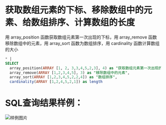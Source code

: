# 获取数组元素的下标、移除数组中的元素、给数组排序、计算数组的长度

用 array_position 函数获取数组元素第一次出现的下标，用 array_remove 函数移除数组中的元素，用 array_sort 函数为数组排序，用 cardinality 函数计算数组的大小


```SQL
* |
SELECT
  array_position(ARRAY [1, 2, 3,3,4,5,2,3], 4) as "获取数组元素第一次出现的下标",
  array_remove(ARRAY [1,2,3,4,5], 3) as "移除数组中的元素",
  array_sort(ARRAY [1,2,3,4,5,2,2,4]) as "数组排序",
  cardinality(ARRAY [1,2,4,5,2,1]) as length
```

# SQL查询结果样例：

![样例图片](https://img.alicdn.com/tfs/TB1W31hhP39YK4jSZPcXXXrUFXa-620-361.png)